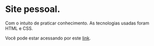 # Site pessoal.
<p>Com o intuito de praticar conhecimento. As tecnologias usadas foram HTML e CSS.</p>
Você pode estar acessando por este <a href="https://lucasmouravarela.github.io/">link</a>.


